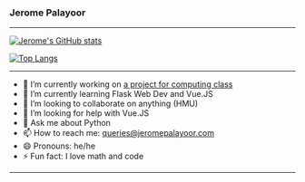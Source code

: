 ### Jerome Palayoor

--------

[![Jerome's GitHub stats](https://github-readme-stats.vercel.app/api?username=jeromepalayoor&count_private=true&show_icons=true&theme=radical)](https://github.com/jeromepalayoor)

[![Top Langs](https://github-readme-stats.vercel.app/api/top-langs/?username=jeromepalayoor&layout=compact)](https://github.com/jeromepalayoor)

-------
- 🔭 I’m currently working on [a project for computing class](https://github.com/jeromepalayoor/savingtheworld1)
- 🌱 I’m currently learning Flask Web Dev and Vue.JS
- 👯 I’m looking to collaborate on anything (HMU)
- 🤔 I’m looking for help with Vue.JS
- 💬 Ask me about Python
- 📫 How to reach me: queries@jeromepalayoor.com
- 😄 Pronouns: he/he
- ⚡ Fun fact: I love math and code
- ------
